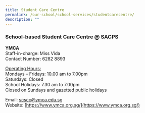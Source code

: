```yaml
---
title: Student Care Centre
permalink: /our-school/school-services/studentcarecentre/
description: ""
---
```

### **School-based Student Care Centre @ SACPS**
<b>YMCA</b><br>
Staff-in-charge: Miss Vida  
Contact Number: 6282 8893

<u>Operating Hours:</u>  
Mondays – Fridays: 10.00 am to 7.00pm  
Saturdays: Closed  
School Holidays: 7.30 am to 7.00pm  
Closed on Sundays and gazetted public holidays

Email:&nbsp;[scscc@ymca.edu.sg](mailto:scscc@ymca.edu.sg)  
Website:&nbsp;[https://www.ymca.org.sg/](https://www.ymca.org.sg/)